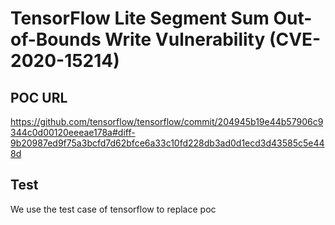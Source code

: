 # TensorFlow Lite Segment Sum Out-of-Bounds Write Vulnerability (CVE-2020-15214)

## POC URL
https://github.com/tensorflow/tensorflow/commit/204945b19e44b57906c9344c0d00120eeeae178a#diff-9b20987ed9f75a3bcfd7d62bfce6a33c10fd228db3ad0d1ecd3d43585c5e448d

## Test
We use the test case of tensorflow to replace poc
